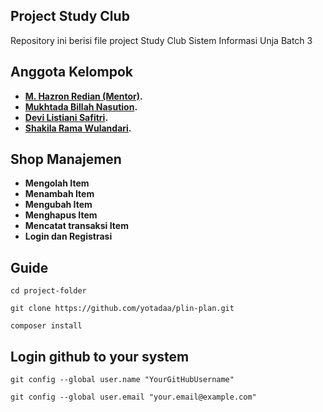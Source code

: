 ## Project Study Club

Repository ini berisi file project Study Club Sistem Informasi Unja
Batch 3

## Anggota Kelompok
- **[M. Hazron Redian (Mentor)](https://github.com/Hazron).**
- **[Mukhtada Billah Nasution](https://github.com/yotadaa).**
- **[Devi Listiani Safitri](https://github.com/devilistiani).**
- **[Shakila Rama Wulandari](https://github.com/Shakila10).**


## Shop Manajemen
- **Mengolah Item**
- **Menambah Item**
- **Mengubah Item**
- **Menghapus Item**
- **Mencatat transaksi Item**
- **Login dan Registrasi**



## Guide

```
cd project-folder
```

```
git clone https://github.com/yotadaa/plin-plan.git
```

```
composer install
```


## Login github to your system
```
git config --global user.name "YourGitHubUsername"
```

```
git config --global user.email "your.email@example.com"
```
